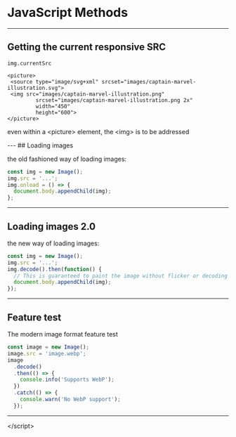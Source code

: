 <br><br><br><br><br><br>
# JavaScript Methods
---
## Getting the current responsive SRC

`img.currentSrc`

<div class="fragment">

<pre><code>&lt;picture&gt;
 &lt;source type="image/svg+xml" srcset="images/captain-marvel-illustration.svg"&gt;
 &lt;img src="images/captain-marvel-illustration.png" 
         srcset="images/captain-marvel-illustration.png 2x"
         width="450"
         height="600"&gt;
&lt;/picture&gt;</code></pre>


even within a &lt;picture&gt; element, the &lt;img&gt; is to be addressed

</div>
---
## Loading images

the old fashioned way of loading images:

```js
const img = new Image();
img.src = '...';
img.onload = () => {
  document.body.appendChild(img);  
};
```
---
## Loading images 2.0

the new way of loading images:

```js
const img = new Image();
img.src = '...';
img.decode().then(function() {
  // This is guaranteed to paint the image without flicker or decoding jank.
  document.body.appendChild(img);
});
```
---
## Feature test

The modern image format feature test

```js
const image = new Image();
image.src = 'image.webp';
image
  .decode()
  .then(() => {
    console.info('Supports WebP');
  })
  .catch(() => {
    console.warn('No WebP support');
  });
```
---
&lt;/script&gt;